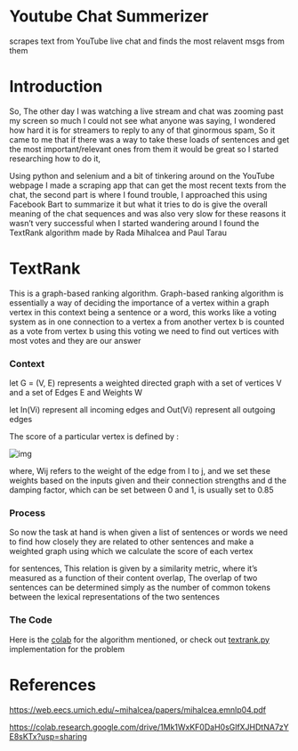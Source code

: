 # Youtube Chat Summerizer
scrapes text from YouTube live chat and finds the most relavent msgs from them

# Introduction
So, The other day I was watching a live stream and chat was zooming past my screen so much I could not see what anyone was saying, I wondered how hard it is for streamers to reply to any of that ginormous spam, So it came to me that if there was a way to take these loads of sentences and get the most important/relevant ones from them it would be great so I started researching how to do it,

Using python and selenium and a bit of tinkering around on the YouTube webpage I made a scraping app that can get the most recent texts from the chat, the second part is where I found trouble, I approached this using Facebook Bart to summarize it but what it tries to do is give the overall meaning of the chat sequences and was also very slow for these reasons it wasn’t very successful when I started wandering around I found the TextRank algorithm made by Rada Mihalcea and Paul Tarau

# TextRank
This is a graph-based ranking algorithm. Graph-based ranking algorithm is essentially a way of deciding the importance of a vertex within a graph vertex in this context being a sentence or a word, this works like a voting system as in one connection to a vertex a from another vertex b is counted as a vote from vertex b using this voting we need to find out vertices with most votes and they are our answer

### Context
let G = (V, E) represents a weighted directed graph with a set of vertices V and a set of Edges E and Weights W

let In(Vi) represent all incoming edges and Out(Vi) represent all outgoing edges

The score of a particular vertex is defined by :

![img](https://substackcdn.com/image/fetch/f_auto,q_auto:good,fl_progressive:steep/https%3A%2F%2Fbucketeer-e05bbc84-baa3-437e-9518-adb32be77984.s3.amazonaws.com%2Fpublic%2Fimages%2Ff175ec37-b14c-4aa7-b3b6-e2ba129a1e29_565x96.png)

where, Wij refers to the weight of the edge from I to j, and we set these weights based on the inputs given and their connection strengths and d the damping factor, which can be set between 0 and 1, is usually set to 0.85

### Process
So now the task at hand is when given a list of sentences or words we need to find how closely they are related to other sentences and make a weighted graph using which we calculate the score of each vertex

for sentences, This relation is given by a similarity metric, where it’s measured as a function of their content overlap, The overlap of two sentences can be determined simply as the number of common tokens between the lexical representations of the two sentences

### The Code
Here is the [colab](https://colab.research.google.com/drive/1Mk1WxKF0DaH0sGlfXJHDtNA7zYE8sKTx?usp=sharing) for the algorithm mentioned, or check out [textrank.py](./textrank.py) implementation for the problem

# References

https://web.eecs.umich.edu/~mihalcea/papers/mihalcea.emnlp04.pdf

https://colab.research.google.com/drive/1Mk1WxKF0DaH0sGlfXJHDtNA7zYE8sKTx?usp=sharing
